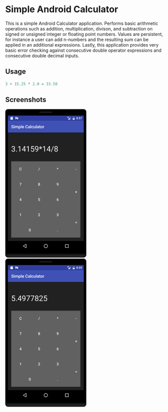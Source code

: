 # Simple Android Calculator

This is a simple Android Calculator application. Performs basic arithmetic operations such as addition, multiplication, divison, and subtraction on signed or unsigned integer or floating point numbers. Values are persistent, for instance a user can add n-numbers and the resulting sum can be applied in an additional expressions. Lastly, this application provides very basic error checking against consecutive double operator expressions and consecutive double decimal inputs.

## Usage
```c
3 + 15.25 * 2.0 = 33.50
```
## Screenshots
<img src="https://github.com/jbredeme/Calculator/blob/master/screenshots/device-2017-03-29-085750.png" width="256"> <img src="https://github.com/jbredeme/Calculator/blob/master/screenshots/device-2017-03-29-085947.png" width="256">